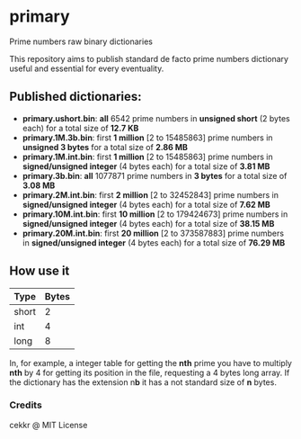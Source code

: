 # primary

Prime numbers raw binary dictionaries

This repository aims to publish standard de facto prime numbers dictionary useful and essential for every eventuality.

## Published dictionaries:

- **primary.ushort.bin**: **all** 6542 prime numbers in **unsigned short** (2 bytes each) for a total size of **12.7 KB**
- **primary.1M.3b.bin**: first **1 million** [2 to 15485863] prime numbers in **unsigned 3 bytes** for a total size of **2.86 MB**
- **primary.1M.int.bin**: first **1 million** [2 to 15485863] prime numbers in **signed/unsigned integer** (4 bytes each) for a total size of **3.81 MB**
- **primary.3b.bin**: **all** 1077871 prime numbers in **3 bytes** for a total size of **3.08 MB**
- **primary.2M.int.bin**: first **2 million** [2 to 32452843] prime numbers in **signed/unsigned integer** (4 bytes each) for a total size of **7.62 MB**
- **primary.10M.int.bin**: first **10 million** [2 to 179424673] prime numbers in **signed/unsigned integer** (4 bytes each) for a total size of **38.15 MB**
- **primary.20M.int.bin**: first **20 million** [2 to 373587883] prime numbers in **signed/unsigned integer** (4 bytes each) for a total size of **76.29 MB**

## How use it

| Type  | Bytes |
| ----- | ----- |
| short | 2     |
| int   | 4     |
| long  | 8     |

In, for example, a integer table for getting the **nth** prime you have to multiply **nth** by 4 for getting its position in the file, requesting a 4 bytes long array.
If the dictionary has the extension n**b** it has a not standard size of **n** bytes. 

### Credits

cekkr @ MIT License
